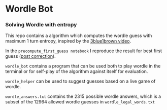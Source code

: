 # Wordle Bot
### Solving Wordle with entropy

This repo contains a algorithm which computes the wordle guess with maximum 1 turn entropy, inspired by the [3blue1brown video](https://www.youtube.com/watch?v=v68zYyaEmEA).

In the `precompute_first_guess notebook` I reproduce the result for best first guess ([post correction](https://www.youtube.com/watch?v=fRed0Xmc2Wg)).

`wordle_bot` contains a program that can be used both to play wordle in the terminal or for self-play of the algorithm against itself for evaluation.

`wordle_helper` can be used to suggest guesses based on a live game of wordle. 

`wordle_answers.txt` contains the 2315 possible wordle answers, which is a subset of the 12964 allowed wordle guesses in `wordle_legal_words.txt`